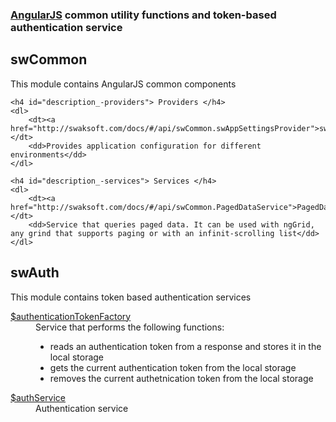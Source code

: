 ﻿### [AngularJS](http://angularjs.org/) common utility functions and token-based authentication service

<h2>swCommon</h2>
<div class="description">
	<p>This module contains AngularJS common components</p>

	<h4 id="description_-providers"> Providers </h4>
	<dl>
		<dt><a href="http://swaksoft.com/docs/#/api/swCommon.swAppSettingsProvider">swAppSettings</a> </dt>
		<dd>Provides application configuration for different environments</dd>
	</dl>

	<h4 id="description_-services"> Services </h4> 
	<dl>
		<dt><a href="http://swaksoft.com/docs/#/api/swCommon.PagedDataService">PagedDataService</a></dt>
		<dd>Service that queries paged data. It can be used with ngGrid, any grind that supports paging or with an infinit-scrolling list</dd>
	</dl>
</div>

<h2>swAuth</h2>
<div class="description">
	<p>This module contains token based authentication services</p>
	<dl>
		<dt><a href="http://swaksoft.com/docs/#/api/swAuth.$authenticationTokenFactory">$authenticationTokenFactory</a> </dt>
		<dd>
			Service that performs the following functions:
			<ul>
				<li>reads an authentication token from a response and stores it in the local storage</li>
				<li>gets the current authentication token from the local storage</li>
				<li>removes the current authetnication token from the local storage</li>
			</ul>
		</dd>
		<dt><a href="http://swaksoft.com/docs/#/api/swAuth.$authService">$authService</a> </dt>
		<dd>
			Authentication service
		</dd>
	</dl>
</div>
